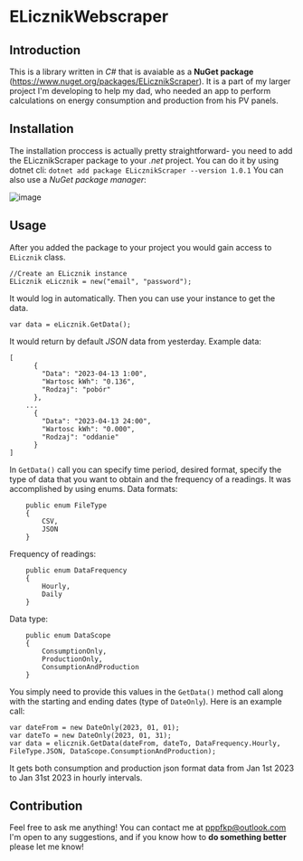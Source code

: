 # ELicznikWebscraper
## Introduction
This is a library written in *C#* that is avaiable as a **NuGet package** (https://www.nuget.org/packages/ELicznikScraper). It is a part of my larger project I'm developing to help my dad, who needed an app to perform calculations on energy consumption and production from his PV panels.
## Installation
The installation proccess is actually pretty straightforward- you need to add the ELicznikScraper package to your *.net* project. 
You can do it by using dotnet cli:
`dotnet add package ELicznikScraper --version 1.0.1`
You can also use a *NuGet package manager*:

![image](https://user-images.githubusercontent.com/64775002/232021445-7211f1b6-7749-4296-b0b9-975f3c122eff.png)

## Usage
After you added the package to your project you would gain access to `ELicznik` class.

```
//Create an ELicznik instance 
ELicznik eLicznik = new("email", "password");
```
It would log in automatically. 
Then you can use your instance to get the data.
```
var data = eLicznik.GetData();
```
It would return by default *JSON* data from yesterday.
Example data:

```
[
	  {
	    "Data": "2023-04-13 1:00",
	    "Wartosc kWh": "0.136",
	    "Rodzaj": "pobór"
	  },
	...
	  {
	    "Data": "2023-04-13 24:00",
	    "Wartosc kWh": "0.000",
	    "Rodzaj": "oddanie"
	  }
]
```
In `GetData()` call you can specify time period, desired format, specify the type of data that you want to obtain and the  frequency of a readings.
It was accomplished by using enums.
Data formats: 
```
    public enum FileType
    {
        CSV,
        JSON
    }
```
Frequency of readings: 
```
    public enum DataFrequency
    {
        Hourly,
        Daily
    }
```
Data type:
```
    public enum DataScope
    {
        ConsumptionOnly,
        ProductionOnly,
        ConsumptionAndProduction
    }
```
You simply need to provide this values in the `GetData()` method call along with the starting and ending dates (type of `DateOnly`).
Here is an example call:
```
var dateFrom = new DateOnly(2023, 01, 01);
var dateTo = new DateOnly(2023, 01, 31);
var data = elicznik.GetData(dateFrom, dateTo, DataFrequency.Hourly, FileType.JSON, DataScope.ConsumptionAndProduction);
```
It gets both consumption and production json format data from Jan 1st 2023 to Jan 31st 2023 in hourly intervals.
## Contribution
Feel free to ask me anything! You can contact me at pppfkp@outlook.com
I'm open to any suggestions, and if you know how to **do something better** please let me know!

